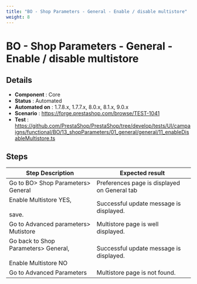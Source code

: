```yaml
---
title: "BO - Shop Parameters - General - Enable / disable multistore"
weight: 8
---
```


# BO - Shop Parameters - General - Enable / disable multistore
## Details
* **Component** : Core
* **Status** : Automated
* **Automated on** : 1.7.8.x, 1.7.7.x, 8.0.x, 8.1.x, 9.0.x
* **Scenario** : https://forge.prestashop.com/browse/TEST-1041
* **Test** : https://github.com/PrestaShop/PrestaShop/tree/develop/tests/UI/campaigns/functional/BO/13_shopParameters/01_general/general/11_enableDisableMultistore.ts

## Steps
| Step Description | Expected result |
| ----- | ----- |
| Go to BO> Shop Parameters> General | Preferences page is displayed on General tab |
| Enable Multistore YES,<br><br>save. | Successful update message is displayed. |
| Go to Advanced parameters> Mutistore | Multistore page is well displayed. |
| Go back to Shop Parameters> General,<br><br>Enable Multistore NO | Successful update message is displayed. |
| Go to Advanced Parameters | Multistore page is not found. |
